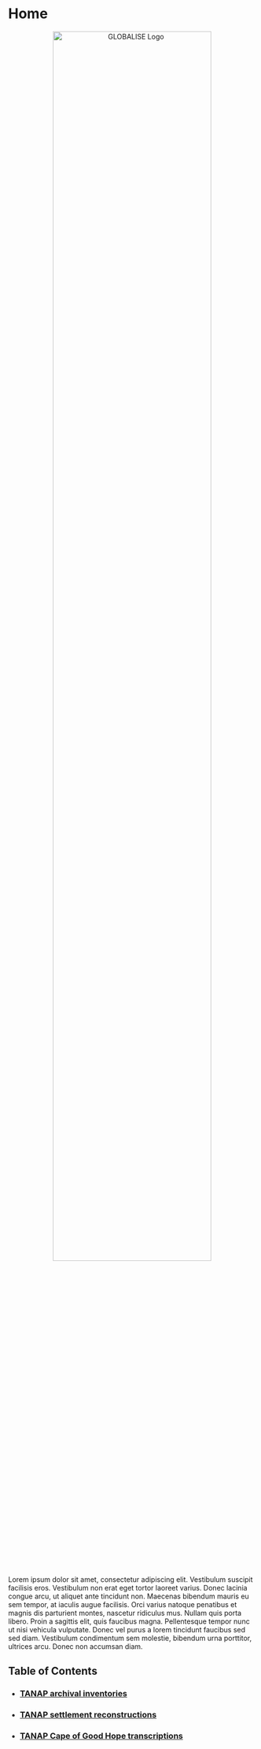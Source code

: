 <!-- ---
hide:
  - toc
--- -->

# Home 

<!-- ![GLOBALISE G](static/img/logo/globalise_g.svg) -->
<p style="text-align: center">
<img src="static/img/logo/globalise.svg" alt="GLOBALISE Logo" width="80%"/> <br>
</p>




Lorem ipsum dolor sit amet, consectetur adipiscing elit. Vestibulum suscipit facilisis eros. Vestibulum non erat eget tortor laoreet varius. Donec lacinia congue arcu, ut aliquet ante tincidunt non. Maecenas bibendum mauris eu sem tempor, at iaculis augue facilisis. Orci varius natoque penatibus et magnis dis parturient montes, nascetur ridiculus mus. Nullam quis porta libero. Proin a sagittis elit, quis faucibus magna. Pellentesque tempor nunc ut nisi vehicula vulputate. Donec vel purus a lorem tincidunt faucibus sed sed diam. Vestibulum condimentum sem molestie, bibendum urna porttitor, ultrices arcu. Donec non accumsan diam.

## Table of Contents
- ### [TANAP archival inventories](archival-inventories/index.md)
- ### [TANAP settlement reconstructions](settlement-reconstructions/index.md)
- ### [TANAP Cape of Good Hope transcriptions](cape-transcriptions/index.md)